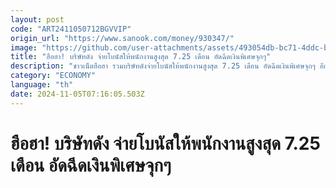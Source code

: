 ```yaml
---
layout: post
code: "ART2411050712BGVVIP"
origin_url: "https://www.sanook.com/money/930347/"
image: "https://github.com/user-attachments/assets/493054db-bc71-4ddc-bc41-4cb678a4ea0a"
title: "ฮือฮา! บริษัทดัง จ่ายโบนัสให้พนักงานสูงสุด 7.25 เดือน อัดฉีดเงินพิเศษจุกๆ"
description: "ชาวเน็ตฮือฮา รวมบริษัทดังจ่ายโบนัสให้พนักงานสูงสุด 7.25 เดือน อัดฉีดเงินพิเศษจุกๆ อีก 47,000 บาท"
category: "ECONOMY"
language: "th"
date: 2024-11-05T07:16:05.503Z
---
```


# ฮือฮา! บริษัทดัง จ่ายโบนัสให้พนักงานสูงสุด 7.25 เดือน อัดฉีดเงินพิเศษจุกๆ